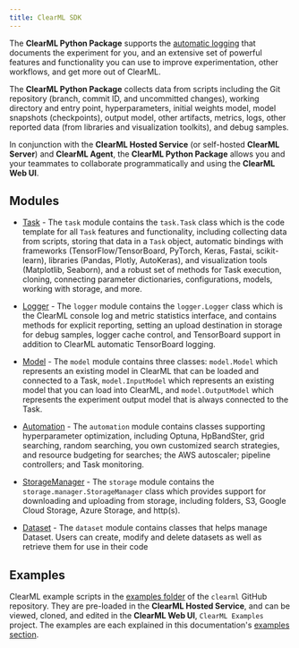 ```yaml
---
title: ClearML SDK
---
```


The **ClearML Python Package** supports the [automatic logging](fundamentals/logger.md#automatic-reporting) 
that documents the experiment for you, and an extensive set of powerful features and functionality you can use to improve experimentation, other workflows, and get more out of ClearML. 

The **ClearML Python Package** collects data from scripts including the Git repository (branch, commit ID, and uncommitted changes), working directory and entry point, hyperparameters, initial weights model, model snapshots (checkpoints), output model, other artifacts, metrics, logs, other reported data (from libraries and visualization toolkits), and debug samples. 

In conjunction with the **ClearML Hosted Service** (or self-hosted **ClearML Server**) and **ClearML Agent**, the **ClearML Python Package** allows you and your teammates to collaborate programmatically and using the **ClearML Web UI**.

## Modules

* [Task](references/sdk/task.md) - The `task` module contains the `task.Task` class which is the code template for all `Task` features and functionality, including collecting data from scripts, storing that data in a `Task` object, automatic bindings with frameworks (TensorFlow/TensorBoard, PyTorch, Keras, Fastai, scikit-learn), libraries (Pandas, Plotly, AutoKeras), and visualization tools (Matplotlib, Seaborn), and a robust set of methods for Task execution, cloning, connecting parameter dictionaries, configurations, models, working with storage, and more.

* [Logger](references/sdk/logger.md) - The `logger` module contains the `logger.Logger` class which is the ClearML console log and metric statistics interface, and contains methods for explicit reporting, setting an upload destination in storage for debug samples, logger cache control, and TensorBoard support in addition to ClearML automatic TensorBoard logging.

* [Model](references/sdk/model_model.md) - The `model` module contains three classes: `model.Model` which represents an existing model in ClearML that can be loaded and connected to a Task, `model.InputModel` which represents an existing model that you can load into ClearML, and `model.OutputModel` which represents the experiment output model that is always connected to the Task.

* [Automation](references/sdk/automation_controller_pipelinecontroller.md) - The `automation` module contains classes supporting hyperparameter optimization, including Optuna, HpBandSter, grid searching, random searching, you own customized search strategies, and resource budgeting for searches; the AWS autoscaler; pipeline controllers; and Task monitoring.  

* [StorageManager](references/sdk/storage.md) - The `storage` module contains the `storage.manager.StorageManager` class which provides support for downloading and uploading from storage, including folders, S3, Google Cloud Storage, Azure Storage, and http(s).

* [Dataset](references/sdk/dataset.md) - The `dataset` module contains classes that helps manage Dataset. Users can create, modify and delete datasets as well as retrieve them for use in their code

## Examples 

ClearML example scripts in the [examples folder](https://github.com/allegroai/clearml/tree/master/examples) of the `clearml` GitHub repository. They are pre-loaded in the **ClearML Hosted Service**, and can be viewed, cloned, and edited in the  **ClearML Web UI**, `ClearML Examples` project. The examples are each explained in this documentation's [examples section](guides/main.md). 

